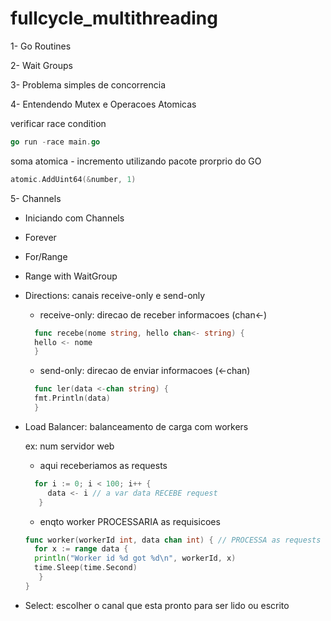 # fullcycle_multithreading

1- Go Routines

2- Wait Groups

3- Problema simples de concorrencia

4- Entendendo Mutex e Operacoes Atomicas

verificar race condition
```GO
go run -race main.go
```

soma atomica - incremento utilizando pacote prorprio do GO
```GO
atomic.AddUint64(&number, 1)
```

5- Channels
- Iniciando com Channels
- Forever
- For/Range
- Range with WaitGroup
- Directions: canais receive-only e send-only
  - receive-only: direcao de receber informacoes (chan<-)
  ```go
    func recebe(nome string, hello chan<- string) {
    hello <- nome
    }
  ```
    - send-only: direcao de enviar informacoes (<-chan)
  ```go
    func ler(data <-chan string) {
    fmt.Println(data)
    }
  ```
- Load Balancer: balanceamento de carga com workers

    ex: num servidor web
  - aqui receberiamos as requests
  ```go
    for i := 0; i < 100; i++ {
       data <- i // a var data RECEBE request
	 }
  ```
  - enqto worker PROCESSARIA as requisicoes
  ```go
  func worker(workerId int, data chan int) { // PROCESSA as requests
    for x := range data {
    println("Worker id %d got %d\n", workerId, x)
    time.Sleep(time.Second)
     }
  }
  ```
- Select: escolher o canal que esta pronto para ser lido ou escrito